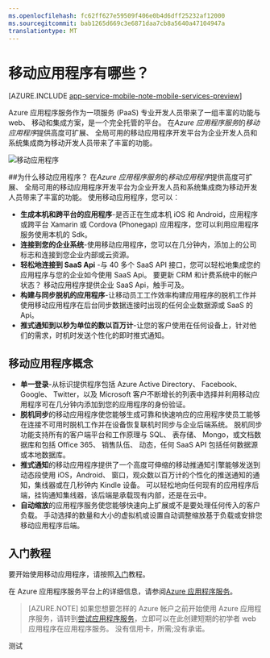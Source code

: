 ```yaml
---
ms.openlocfilehash: fc62ff627e59509f406e0b4d6dff25232af12000
ms.sourcegitcommit: bab1265d669c3e6871daa7cb8a5640a47104947a
translationtype: MT
---
```

<properties
    pageTitle="移动应用程序有哪些？"
    description="了解哪些优点 does 应用程序服务使企业移动应用程序。"
    services="app-service\mobile"
    documentationCenter=""
    authors="kirillg"
    manager="dwrede"
    editor=""/>

<tags
    ms.service="app-service-mobile"
    ms.workload="mobile"
    ms.tgt_pltfrm="mobile-multiple"
    ms.devlang="na"
    ms.topic="article"
    ms.date="08/05/2015"
    ms.author="kirillg"/>

# <a name="getting-started"> </a>移动应用程序有哪些？

[AZURE.INCLUDE [app-service-mobile-note-mobile-services-preview](../../includes/app-service-mobile-note-mobile-services-preview.md)]

Azure 应用程序服务作为一项服务 (PaaS) 专业开发人员带来了一组丰富的功能与 web、 移动和集成方案，是一个完全托管的平台。 在*Azure 应用程序服务*的*移动应用程序*提供高度可扩展、 全局可用的移动应用程序开发平台为企业开发人员和系统集成商为移动开发人员带来了丰富的功能。

![移动应用程序](./media/app-service-mobile-value-prop-preview/overview.png)

##为什么移动应用程序？
在*Azure 应用程序服务*的*移动应用程序*提供高度可扩展、 全局可用的移动应用程序开发平台为企业开发人员和系统集成商为移动开发人员带来了丰富的功能。 使用移动应用程序，您可以︰

- **生成本机和跨平台的应用程序**-是否正在生成本机 iOS 和 Android，应用程序或跨平台 Xamarin 或 Cordova (Phonegap) 应用程序，您可以利用应用程序服务使用本机的 Sdk。  
- **连接到您的企业系统**-使用移动应用程序，您可以在几分钟内，添加上的公司标志和连接到您企业内部或云资源。
- **轻松地连接到 SaaS Api** -与 40 多个 SaaS API 接口，您可以轻松地集成您的应用程序与您的企业如今使用 SaaS Api。 要更新 CRM 和计费系统中的帐户状态？ 移动应用程序提供企业 SaaS Api，触手可及。
- **构建与同步脱机的应用程序**-让移动员工工作效率构建应用程序的脱机工作并使用移动应用程序在后台同步数据连接时出现的任何企业数据源或 SaaS 的 Api。
- **推式通知到以秒为单位的数以百万计**-让您的客户使用在任何设备上，针对他们的需求，时机时发送个性化的即时推式通知。

## 移动应用程序概念
- **单一登录**-从标识提供程序包括 Azure Active Directory、 Facebook、 Google、 Twitter，以及 Microsoft 客户不断增长的列表中选择并利用移动应用程序可在几分钟内添加到您的应用程序的身份验证。
- **脱机同步**的移动应用程序使您能够生成可靠和快速响应的应用程序使员工能够在连接不可用时脱机工作并在设备恢复联机时同步与企业后端系统。 脱机同步功能支持所有的客户端平台和工作原理与 SQL、 表存储、 Mongo，或文档数据库和包括 Office 365、 销售队伍、 动态，任何 SaaS API 包括任何数据源或本地数据库。
- **推式通知**的移动应用程序提供了一个高度可伸缩的移动推通知引擎能够发送到动态段使用 iOS，Android、 窗口，观众数以百万计的个性化的推送通知的通知，集线器或在几秒钟内 Kindle 设备。 可以轻松地向任何现有的应用程序后端，挂钩通知集线器，该后端是承载现有内部，还是在云中。
- **自动缩放**的应用程序服务使您能够快速向上扩展或不是要处理任何传入的客户负载。 手动选择的数量和大小的虚拟机或设置自动调整缩放基于负载或安排您移动应用程序后端。

## 入门教程 ##
要开始使用移动应用程序，请按照[入门]教程。

在 Azure 应用程序服务平台上的详细信息，请参阅[Azure 应用程序服务]。

>[AZURE.NOTE] 如果您想要怎样的 Azure 帐户之前开始使用 Azure 应用程序服务，请转到[尝试应用程序服务](http://go.microsoft.com/fwlink/?LinkId=523751)，立即可以在此创建短期的初学者 web 应用程序在应用程序服务。 没有信用卡，所需;没有承诺。

<!-- URLs. -->
[将您的移动服务迁移到应用程序服务]: app-service-mobile-dotnet-backend-migrating-from-mobile-services-preview.md

[Azure 应用程序服务]: ../app-service/app-service-value-prop-what-is.md
[入门]: app-service-mobile-ios-get-started-offline-data-preview.md

[管理门户]: https://manage.windowsazure.com/
[XCode]: https://go.microsoft.com/fwLink/p/?LinkID=266532
[JavaScript 后端版本]: ../mobile-services-ios-get-started.md
 

测试
